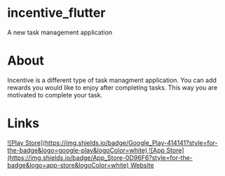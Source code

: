 # incentive_flutter

A new task management application

# About

Incentive is a different type of task managment application. You can add  rewards you would like to enjoy after completing tasks. This way you are motivated to complete your task.

# Links

<a href="#">
  ![Play Store](https://img.shields.io/badge/Google_Play-414141?style=for-the-badge&logo=google-play&logoColor=white)
</a>

<a href="#">
  ![App Store](https://img.shields.io/badge/App_Store-0D96F6?style=for-the-badge&logo=app-store&logoColor=white)
</a>

<a href="#">
  Website
</a>
